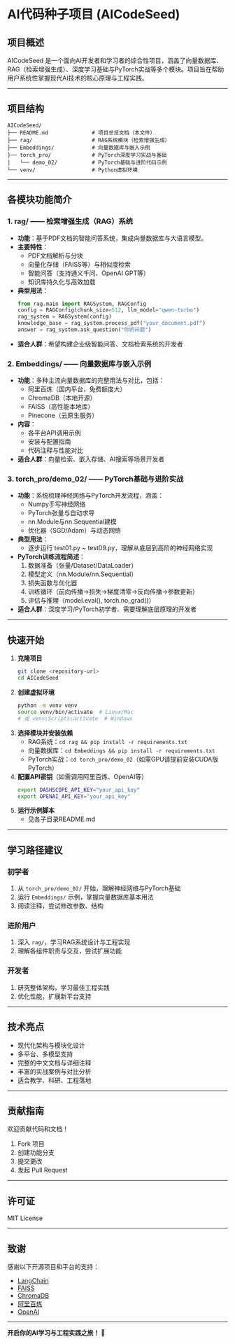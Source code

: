 # AI代码种子项目 (AICodeSeed)

## 项目概述

AICodeSeed 是一个面向AI开发者和学习者的综合性项目，涵盖了向量数据库、RAG（检索增强生成）、深度学习基础与PyTorch实战等多个模块。项目旨在帮助用户系统性掌握现代AI技术的核心原理与工程实践。

---

## 项目结构

```
AICodeSeed/
├── README.md              # 项目总览文档（本文件）
├── rag/                   # RAG系统模块（检索增强生成）
├── Embeddings/            # 向量数据库与嵌入示例
├── torch_pro/             # PyTorch深度学习实战与基础
│   └── demo_02/           # PyTorch基础与进阶代码示例
└── venv/                  # Python虚拟环境
```

---

## 各模块功能简介

### 1. rag/ —— 检索增强生成（RAG）系统
- **功能**：基于PDF文档的智能问答系统，集成向量数据库与大语言模型。
- **主要特性**：
  - PDF文档解析与分块
  - 向量化存储（FAISS等）与相似度检索
  - 智能问答（支持通义千问、OpenAI GPT等）
  - 知识库持久化与高效加载
- **典型用法**：
  ```python
  from rag.main import RAGSystem, RAGConfig
  config = RAGConfig(chunk_size=512, llm_model="qwen-turbo")
  rag_system = RAGSystem(config)
  knowledge_base = rag_system.process_pdf("your_document.pdf")
  answer = rag_system.ask_question("你的问题")
  ```
- **适合人群**：希望构建企业级智能问答、文档检索系统的开发者

### 2. Embeddings/ —— 向量数据库与嵌入示例
- **功能**：多种主流向量数据库的完整用法与对比，包括：
  - 阿里百炼（国内平台，免费额度大）
  - ChromaDB（本地开源）
  - FAISS（高性能本地库）
  - Pinecone（云原生服务）
- **内容**：
  - 各平台API调用示例
  - 安装与配置指南
  - 代码注释与性能对比
- **适合人群**：向量检索、嵌入存储、AI搜索等场景开发者

### 3. torch_pro/demo_02/ —— PyTorch基础与进阶实战
- **功能**：系统梳理神经网络与PyTorch开发流程，涵盖：
  - Numpy手写神经网络
  - PyTorch张量与自动求导
  - nn.Module与nn.Sequential建模
  - 优化器（SGD/Adam）与动态网络
- **典型用法**：
  - 逐步运行 test01.py ~ test09.py，理解从底层到高阶的神经网络实现
- **PyTorch训练流程简述**：
  1. 数据准备（张量/Dataset/DataLoader）
  2. 模型定义（nn.Module/nn.Sequential）
  3. 损失函数与优化器
  4. 训练循环（前向传播→损失→梯度清零→反向传播→参数更新）
  5. 评估与推理（model.eval(), torch.no_grad()）
- **适合人群**：深度学习/PyTorch初学者、需要理解底层原理的开发者

---

## 快速开始

1. **克隆项目**
   ```bash
   git clone <repository-url>
   cd AICodeSeed
   ```
2. **创建虚拟环境**
   ```bash
   python -m venv venv
   source venv/bin/activate  # Linux/Mac
   # 或 venv\Scripts\activate  # Windows
   ```
3. **选择模块并安装依赖**
   - RAG系统：`cd rag && pip install -r requirements.txt`
   - 向量数据库：`cd Embeddings && pip install -r requirements.txt`
   - PyTorch实战：`cd torch_pro/demo_02`（如需GPU请提前安装CUDA版PyTorch）
4. **配置API密钥**（如需调用阿里百炼、OpenAI等）
   ```bash
   export DASHSCOPE_API_KEY="your_api_key"
   export OPENAI_API_KEY="your_api_key"
   ```
5. **运行示例脚本**
   - 见各子目录README.md

---

## 学习路径建议

### 初学者
1. 从 `torch_pro/demo_02/` 开始，理解神经网络与PyTorch基础
2. 运行 `Embeddings/` 示例，掌握向量数据库基本用法
3. 阅读注释，尝试修改参数、结构

### 进阶用户
1. 深入 `rag/`，学习RAG系统设计与工程实现
2. 理解各组件职责与交互，尝试扩展功能

### 开发者
1. 研究整体架构，学习最佳工程实践
2. 优化性能，扩展新平台支持

---

## 技术亮点
- 现代化架构与模块化设计
- 多平台、多模型支持
- 完整的中文文档与详细注释
- 丰富的实战案例与对比分析
- 适合教学、科研、工程落地

---

## 贡献指南

欢迎贡献代码和文档！
1. Fork 项目
2. 创建功能分支
3. 提交更改
4. 发起 Pull Request

---

## 许可证

MIT License

---

## 致谢

感谢以下开源项目和平台的支持：
- [LangChain](https://github.com/langchain-ai/langchain)
- [FAISS](https://github.com/facebookresearch/faiss)
- [ChromaDB](https://github.com/chroma-core/chroma)
- [阿里百炼](https://bailian.console.aliyun.com/)
- [OpenAI](https://openai.com/)

---

**开启你的AI学习与工程实践之旅！** 🚀
